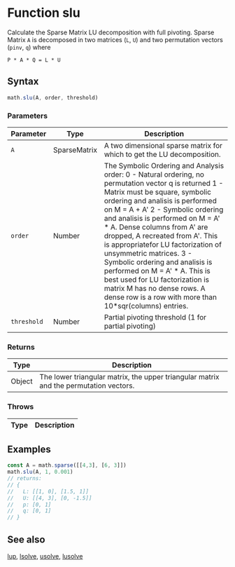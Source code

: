 <!-- Note: This file is automatically generated from source code comments. Changes made in this file will be overridden. -->

# Function slu

Calculate the Sparse Matrix LU decomposition with full pivoting. Sparse Matrix `A` is decomposed in two matrices (`L`, `U`) and two permutation vectors (`pinv`, `q`) where

`P * A * Q = L * U`


## Syntax

```js
math.slu(A, order, threshold)
```

### Parameters

Parameter | Type | Description
--------- | ---- | -----------
`A` | SparseMatrix | A two dimensional sparse matrix for which to get the LU decomposition.
`order` | Number | The Symbolic Ordering and Analysis order: 0 - Natural ordering, no permutation vector q is returned 1 - Matrix must be square, symbolic ordering and analisis is performed on M = A + A' 2 - Symbolic ordering and analisis is performed on M = A' * A. Dense columns from A' are dropped, A recreated from A'. This is appropriatefor LU factorization of unsymmetric matrices. 3 - Symbolic ordering and analisis is performed on M = A' * A. This is best used for LU factorization is matrix M has no dense rows. A dense row is a row with more than 10*sqr(columns) entries.
`threshold` | Number | Partial pivoting threshold (1 for partial pivoting)

### Returns

Type | Description
---- | -----------
Object | The lower triangular matrix, the upper triangular matrix and the permutation vectors.


### Throws

Type | Description
---- | -----------


## Examples

```js
const A = math.sparse([[4,3], [6, 3]])
math.slu(A, 1, 0.001)
// returns:
// {
//   L: [[1, 0], [1.5, 1]]
//   U: [[4, 3], [0, -1.5]]
//   p: [0, 1]
//   q: [0, 1]
// }
```


## See also

[lup](lup.md),
[lsolve](lsolve.md),
[usolve](usolve.md),
[lusolve](lusolve.md)
